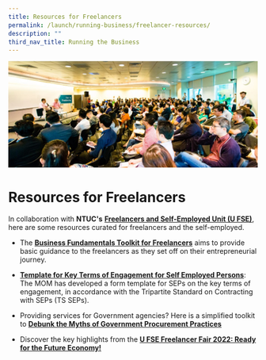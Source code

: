 ```yaml
---
title: Resources for Freelancers
permalink: /launch/running-business/freelancer-resources/
description: ""
third_nav_title: Running the Business
---
```

![Resources for Freelancers](/images/Freelancers.jpg)

# Resources for Freelancers

In collaboration with **NTUC's** [**Freelancers and Self-Employed Unit (U FSE)**](https://ufse.org.sg/), here are some resources curated for freelancers and the self-employed.

- The [**Business Fundamentals Toolkit for Freelancers**](https://ufse.org.sg/PublishingImages/Lists/Listing%20Summary/AllItems/NTUC%20U%20FSE%20-%20Toolkit%20for%20Freelancers%202022-07-27.pdf) aims to provide basic guidance to the freelancers as they set off on their entrepreneurial journey.

- [**Template for Key Terms of Engagement for Self Employed Persons**](https://www.mom.gov.sg/-/media/mom/documents/employment-practices/kets/template-key-terms-of-engagement-seps.docx?la=en&hash=9786B02E97513CE26DBC1D496A3CCF2D%E2%80%8B): The MOM has developed a form template for SEPs on the key terms of engagement, in accordance with the Tripartite Standard on Contracting with SEPs (TS SEPs).

- Providing services for Government agencies? Here is a simplified toolkit to [**Debunk the Myths of Government Procurement Practices**](http://ufse.org.sg/Pages/Details.aspx?ItemId=59)

- Discover the key highlights from the [**U FSE Freelancer Fair 2022: Ready for the Future Economy!**](https://ufse.org.sg/Pages/Details.aspx?ItemId=72)